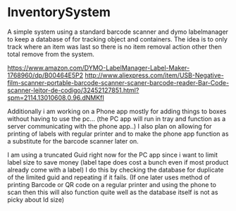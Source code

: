 # InventorySystem
A simple system using a standard barcode scanner and dymo labelmanager to keep a database of for tracking object and containers.
The idea is to only track where an item was last so there is no item removal action other then total remove from the system.

https://www.amazon.com/DYMO-LabelManager-Label-Maker-1768960/dp/B00464E5P2
http://www.aliexpress.com/item/USB-Negative-film-scanner-portable-barcode-scanner-scaner-barcode-reader-Bar-Code-scanner-leitor-de-codigo/32452127851.html?spm=2114.13010608.0.96.dNMKfI

Additionally i am working on a Phone app mostly for adding things to boxes without having to use the pc... (the PC app will run in tray and function as a server communicating with the phone app..)
I also plan on allowing for printing of labels with regular printer and to make the phone app function as a substitute for the barcode scanner later on.

I am using a truncated Guid right now for the PC app since i want to limit label size to save money  (label tape does cost a bunch even if most product already come with a label) I do this by checking the database for duplicate of the limited guid and repeating if it fails.
(If one later uses method of printing Barcode or QR code on a regular printer and using the phone to scan then this will also function quite well as the database itself is not as picky about Id size)